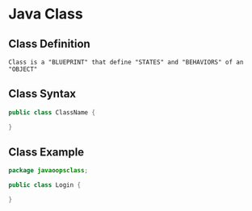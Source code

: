 # Java Class

## Class Definition

```
Class is a "BLUEPRINT" that define "STATES" and "BEHAVIORS" of an "OBJECT"
```

## Class Syntax

```java
public class ClassName {

}
```

## Class Example

```java
package javaoopsclass;

public class Login {

}

```

